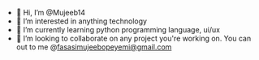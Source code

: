 - 👋 Hi, I’m @Mujeeb14
- 👀 I’m interested in anything technology
- 🌱 I’m currently learning python programming language, ui/ux
- 💞️ I’m looking to collaborate on any project you're working on. You can out to me @fasasimujeebopeyemi@gmail.com

<!---
Mujeeb14/Mujeeb14 is a ✨ special ✨ repository because its `README.md` (this file) appears on your GitHub profile.
You can click the Preview link to take a look at your changes.
--->
